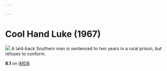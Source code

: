 ```yaml
---

---
```


# Cool Hand Luke (1967)
![](https://m.media-amazon.com/images/M/MV5BNjcwNTQ3Y2EtMjdmZi00ODBhLWFhNzQtOTc3MWU5NTZlMDViXkEyXkFqcGdeQXVyMjUzOTY1NTc@._V1_SX300.jpg)
A laid-back Southern man is sentenced to two years in a rural prison, but refuses to conform.

**8.1** on [IMDB](https://www.imdb.com/title/tt0061512)
